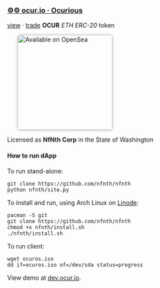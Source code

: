 
###  [⚙⚙ ocur.io · Ocurious](https://ocur.io)

[view](https://etherscan.io/token/0x36950b34fE79C4AE047c646D2800e91a198b70fB) · [trade](https://app.uniswap.org/#/pool/103894) **OCUR** *ETH ERC-20* token 

<a href="https://opensea.io/ocurio" title="Buy on OpenSea" target="_blank"><img style="margin-left:24px; width:220px; border-radius:5px; box-shadow: 0px 1px 6px rgba(0, 0, 0, 0.25);" src="https://storage.googleapis.com/opensea-static/Logomark/Badge%20-%20Available%20On%20-%20Light.png" alt="Available on OpenSea" /></a>

Licensed as **NfNth Corp** in the State of Washington

#### How to run dApp

To run stand-alone:

```
git clone https://github.com/nfnth/nfnth
python nfnth/site.py
```

To install and run, using Arch Linux on [Linode](https://linode.com):

```
pacman -S git
git clone https://github.com/nfnth/nfnth
chmod +x nfnth/install.sh
./nfnth/install.sh
```

To run client:

```
wget ocuros.iso
dd if=ocuros.iso of=/dev/sda status=progress
```

View demo at [dev.ocur.io](https://dev.ocur.io).

